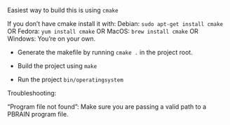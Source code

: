 Easiest way to build this is using `cmake`

If you don’t have cmake install it with:
	 Debian: `sudo apt-get install cmake` OR 
	 Fedora: `yum install cmake` OR
	 MacOS:  `brew install cmake` OR
	 Windows: You’re on your own.

- Generate the makefile by running `cmake .` in the project root.

- Build the project using `make`

- Run the project `bin/operatingsystem`

Troubleshooting:

“Program file not found”: Make sure you are passing a valid path to a PBRAIN program file.